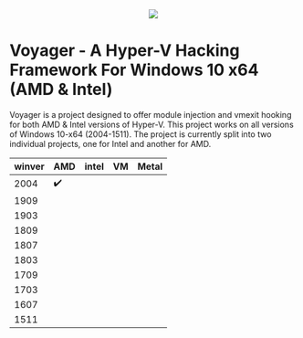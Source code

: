 <div align="center">
    <img src="https://imgur.com/nvmaJnJ.png"/>
</div>

# Voyager - A Hyper-V Hacking Framework For Windows 10 x64 (AMD & Intel)

Voyager is a project designed to offer module injection and vmexit hooking for both AMD & Intel versions of Hyper-V. This project works on all versions of Windows 10-x64 (2004-1511).
The project is currently split into two individual projects, one for Intel and another for AMD. 

| winver | AMD     | intel | VM | Metal |
|--------|---------|-------|----|-------|
| 2004   | :heavy_check_mark: |       |    |       |
| 1909   |         |       |    |       |
| 1903   |         |       |    |       |
| 1809   |         |       |    |       |
| 1807   |         |       |    |       |
| 1803   |         |       |    |       |
| 1709   |         |       |    |       |
| 1703   |         |       |    |       |
| 1607   |         |       |    |       |
| 1511   |         |       |    |       |